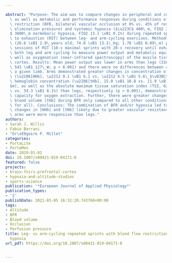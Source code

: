 ---
abstract: "Purpose: The aim was to compare changes in peripheral and cerebral oxygenation,\
  \ as well as metabolic and performance responses during conditions of blood flow\
  \ restriction (BFR, bilateral vascular occlusion at 0% vs. 45% of resting pulse\
  \ elimination pressure) and systemic hypoxia ($\u223C$ 400\_m, FIO2 20.9% vs. $\u223C\
  $ 3800\_m normobaric hypoxia, FIO2 13.1 \xB1 0.1%) during repeated sprint tests\
  \ to exhaustion (RST) between leg- and arm-cycling exercises. Methods: Seven participants\
  \ (26.6 \xB1 2.9\_years old; 74.0 \xB1 13.1\_kg; 1.76 \xB1 0.09\_m) performed four\
  \ sessions of RST (10-s maximal sprints with 20-s recovery until exhaustion) during\
  \ both leg and arm cycling to measure power output and metabolic equivalents as\
  \ well as oxygenation (near-infrared spectroscopy) of the muscle tissue and prefrontal\
  \ cortex. Results: Mean power output was lower in arms than legs (316 \xB1 118 vs.\
  \ 543 \xB1 127\_W; p < 0.001) and there were no differences between conditions for\
  \ a given limb. Arms demonstrated greater changes in concentration of deoxyhemoglobin\
  \ (\u2206[HHb], \u2212 9.1 \xB1 6.1 vs. \u2212 6.5 \xB1 5.6\_$\u03BC$m) and total\
  \ hemoglobin concentration (\u2206[tHb], 15.0 \xB1 10.8 vs. 11.9 \xB1 7.9\_$\u03BC\
  $m), as well as the absolute maximum tissue saturation index (TSI, 62.0 \xB1 8.3\
  \ vs. 59.3 \xB1 8.1%) than legs, respectively (p < 0.001), demonstrating a greater\
  \ capacity for oxygen extraction. Further, there were greater changes in tissue\
  \ blood volume [tHb] during BFR only compared to all other conditions (p < 0.01\
  \ for all). Conclusions: The combination of BFR and/or hypoxia led to increased\
  \ changes in [HHb] and [tHb] likely due to greater vascular resistance, to which\
  \ arms were more responsive than legs."
authors:
- Sarah J. Willis
- Fabio Borrani
- "Gr\xE9goire P. Millet"
categories:
- PortaLite
- PortaMon
date: 2019-01-01
doi: 10.1007/s00421-019-04171-0
featured: false
projects:
- brain-fnirs-prefrontal-cortex
- hypoxia-and-altitude-studies
- sports-science
publication: '*European Journal of Applied Physiology*'
publication_types:
- '2'
publishDate: 2021-03-05 16:32:20.743768+00:00
tags:
- Altitude
- BFR
- Blood volume
- Occlusion
- Perfusion pressure
title: Leg- vs arm-cycling repeated sprints with blood flow restriction and systemic
  hypoxia
url_pdf: https://doi.org/10.1007/s00421-019-04171-0

---

